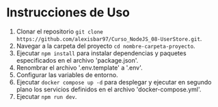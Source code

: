 # Instrucciones de Uso

1. Clonar el repositorio ```git clone https://github.com/alexisbar97/Curso_NodeJS_08-UserStore.git```.
2. Navegar a la carpeta del proyecto ```cd nombre-carpeta-proyecto```.
3. Ejecutar ```npm install``` para instalar dependencias y paquetes especificados en el archivo 'package.json'.
4. Renombrar el archivo '.env.template' a '.env'.
5. Configurar las variables de entorno.
6. Ejecutar ```docker compose up -d``` para desplegar y ejecutar en segundo plano los servicios definidos en el archivo 'docker-compose.yml'.
7. Ejecutar ```npm run dev```.